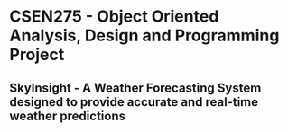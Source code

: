# CSEN275 - Object Oriented Analysis, Design and Programming Project

## SkyInsight - A Weather Forecasting System designed to provide accurate and real-time weather predictions
